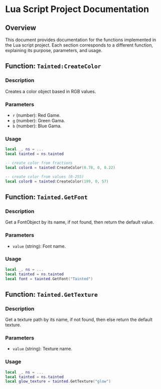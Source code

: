 # Lua Script Project Documentation

## Overview

This document provides documentation for the functions implemented in the Lua script project. Each section corresponds to a different function, explaining its purpose, parameters, and usage.

## Function: `Tainted:CreateColor`

### Description

Creates a color object based in RGB values.

### Parameters

- `r` (number): Red Game.
- `g` (number): Green Gama.
- `b` (number): Blue Gama.

### Usage

```lua
local _, ns = ...
local tainted = ns.tainted

-- create color from fractions
local colorA = tainted:CreateColor(0.78, 0, 0.22)

-- create color from values (0-255)
local colorB = tainted:CreateColor(199, 0, 57)
```

## Function: `Tainted.GetFont`

### Description

Get a FontObject by its name, if not found, then return the default value.

### Parameters

- `value` (string): Font name.

### Usage

```lua
local _, ns = ...
local tainted = ns.tainted
local font = tainted.GetFont("Tainted")
```

## Function: `Tainted.GetTexture`

### Description

Get a texture path by its name, if not found, then else return the default texture.

### Parameters

- `value` (string): Texture name.

### Usage

```lua
local _, ns = ...
local tainted = ns.tainted
local glow_texture = tainted.GetTexture("glow")
```